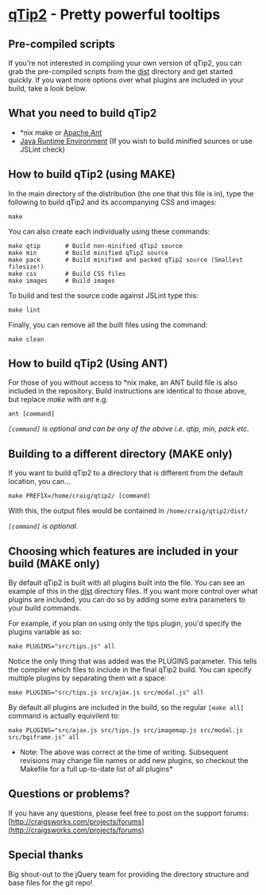 [qTip2](http://craigsworks.com/projects/qtip2/) - Pretty powerful tooltips
================================

Pre-compiled scripts
---------------------------------------
If you're not interested in compiling your own version of qTip2, you can grab the pre-compiled scripts from the 
[dist](http://github.com/Craga89/qTip2/tree/master/dist/) directory and get started quickly. If you want more options
over what plugins are included in your build, take a look below.


What you need to build qTip2
---------------------------------------
* *nix make or [Apache Ant](http://ant.apache.org/bindownload.cgi)
* [Java Runtime Environment](http://java.sun.com/javase/downloads/index.jsp) (If you wish to build minified sources or use JSLint check)


How to build qTip2 (using MAKE)
------------------------

In the main directory of the distribution (the one that this file is in), type
the following to build qTip2 and its accompanying CSS and images:

	make

You can also create each individually using these commands:

	make qtip		# Build non-minified qTip2 source
	make min 		# Build minified qTip2 source
	make pack		# Build minified and packed qTip2 source (Smallest filesize!)
	make css 		# Build CSS files
	make images		# Build images

To build and test the source code against JSLint type this:

	make lint

Finally, you can remove all the built files using the command:

	make clean


How to build qTip2 (Using ANT)
------------------------

For those of you without access to *nix make, an ANT build file is also included in the repository. Build instructions are identical to
those above, but replace _make_ with _ant_ e.g.

	ant [command]
	
*`[command]` is optional and can be any of the above i.e. qtip, min, pack etc.*


Building to a different directory (MAKE only)
----------------------------------

If you want to build qTip2 to a directory that is different from the default location, you can...

	make PREFIX=/home/craig/qtip2/ [command]
	
With this, the output files would be contained in `/home/craig/qtip2/dist/`

*`[command]` is optional.*


Choosing which features are included in your build (MAKE only)
----------------------------------
By default qTip2 is built with all plugins built into the file. You can see an example of this in the [dist](http://github.com/Craga89/qTip2/tree/master/dist/)
directory files. If you want more control over what plugins are included, you can do so by adding some extra parameters to your build commands.

For example, if you plan on using only the tips plugin, you'd specify the plugins variable as so:

	make PLUGINS="src/tips.js" all
	
Notice the only thing that was added was the PLUGINS parameter. This tells the compiler which files to include in the final qTip2 build. You can specify multiple
plugins by separating them wit a space:

	make PLUGINS="src/tips.js src/ajax.js src/modal.js" all
	
By default all plugins are included in the build, so the regular `[make all]` command is actually equivilent to:

	make PLUGINS="src/ajax.js src/tips.js src/imagemap.js src/modal.js src/bgiframe.js" all

* Note: The above was correct at the time of writing. Subsequent revisions may change file names or add new plugins, so checkout the Makefile for a full up-to-date list of all plugins*


Questions or problems?
----------------------

If you have any questions, please feel free to post on the support forums:
[http://craigsworks.com/projects/forums](http://craigsworks.com/projects/forums)


Special thanks
--------------
Big shout-out to the jQuery team for providing the directory structure and base files for the git repo!